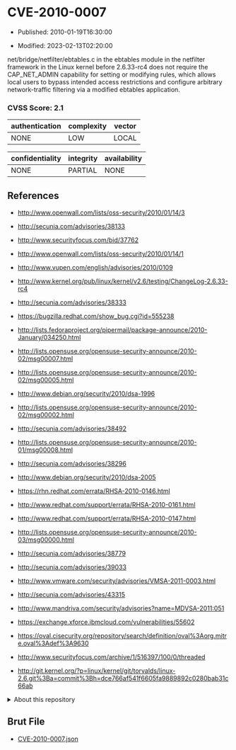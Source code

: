 # CVE-2010-0007

- Published: 2010-01-19T16:30:00

- Modified: 2023-02-13T02:20:00

net/bridge/netfilter/ebtables.c in the ebtables module in the netfilter framework in the Linux kernel before 2.6.33-rc4 does not require the CAP_NET_ADMIN capability for setting or modifying rules, which allows local users to bypass intended access restrictions and configure arbitrary network-traffic filtering via a modified ebtables application.

### CVSS Score: **2.1**

| authentication | complexity | vector |
| --- | --- | --- |
| NONE | LOW | LOCAL |

| confidentiality | integrity | availability |
| --- | --- | --- |
| NONE | PARTIAL | NONE |

## References

* http://www.openwall.com/lists/oss-security/2010/01/14/3

* http://secunia.com/advisories/38133

* http://www.securityfocus.com/bid/37762

* http://www.openwall.com/lists/oss-security/2010/01/14/1

* http://www.vupen.com/english/advisories/2010/0109

* http://www.kernel.org/pub/linux/kernel/v2.6/testing/ChangeLog-2.6.33-rc4

* http://secunia.com/advisories/38333

* https://bugzilla.redhat.com/show_bug.cgi?id=555238

* http://lists.fedoraproject.org/pipermail/package-announce/2010-January/034250.html

* http://lists.opensuse.org/opensuse-security-announce/2010-02/msg00007.html

* http://lists.opensuse.org/opensuse-security-announce/2010-02/msg00005.html

* http://www.debian.org/security/2010/dsa-1996

* http://lists.opensuse.org/opensuse-security-announce/2010-02/msg00002.html

* http://secunia.com/advisories/38492

* http://lists.opensuse.org/opensuse-security-announce/2010-01/msg00008.html

* http://secunia.com/advisories/38296

* http://www.debian.org/security/2010/dsa-2005

* https://rhn.redhat.com/errata/RHSA-2010-0146.html

* http://www.redhat.com/support/errata/RHSA-2010-0161.html

* http://www.redhat.com/support/errata/RHSA-2010-0147.html

* http://lists.opensuse.org/opensuse-security-announce/2010-03/msg00000.html

* http://secunia.com/advisories/38779

* http://secunia.com/advisories/39033

* http://www.vmware.com/security/advisories/VMSA-2011-0003.html

* http://secunia.com/advisories/43315

* http://www.mandriva.com/security/advisories?name=MDVSA-2011:051

* https://exchange.xforce.ibmcloud.com/vulnerabilities/55602

* https://oval.cisecurity.org/repository/search/definition/oval%3Aorg.mitre.oval%3Adef%3A9630

* http://www.securityfocus.com/archive/1/516397/100/0/threaded

* http://git.kernel.org/?p=linux/kernel/git/torvalds/linux-2.6.git%3Ba=commit%3Bh=dce766af541f6605fa9889892c0280bab31c66ab

<details>
<summary>About this repository</summary> 

  This repository is part of the project [Live Hack CVE](https://github.com/Live-Hack-CVE). Main website can be found [www.live-hack.org](https://www.live-hack.org) 
  
  Made by [Sn0wAlice](https://github.com/Sn0wAlice) for the people that care about security and need to have a feed of the latest CVEs. Hope you enjoy it, don't forget to star the repo and follow me on [Twitter](https://twitter.com/Sn0wAlice) and [Github](https://github.com/Sn0wAlice). And that is my [personnal website](https://www.alice-snow.me/)

  - [Home Page](https://github.com/Live-Hack-CVE)
  - [Framework](https://github.com/Live-Hack-CVE/cve-framework)
  - [CVE database](https://github.com/Live-Hack-CVE/full_database)
  - [Changelog](https://github.com/Live-Hack-CVE/Changelog)
</details>

## Brut File

* [CVE-2010-0007.json](https://raw.githubusercontent.com/Live-Hack-CVE/full_database/main/cves/2010/CVE-2010-0007.json)

